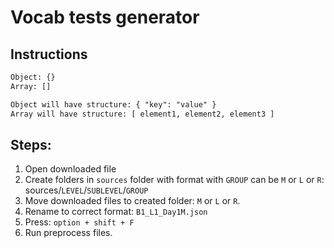 # Vocab tests generator

## Instructions

```txt
Object: {}
Array: []

Object will have structure: { "key": "value" }
Array will have structure: [ element1, element2, element3 ]
```

## Steps:

1. Open downloaded file
2. Create folders in `sources` folder with format with `GROUP` can be `M` or `L` or `R`:
   sources/`LEVEL`/`SUBLEVEL`/`GROUP`
3. Move downloaded files to created folder: `M` or `L` or `R`.
4. Rename to correct format: `B1_L1_Day1M.json`
5. Press: `option + shift + F`
6. Run preprocess files.
